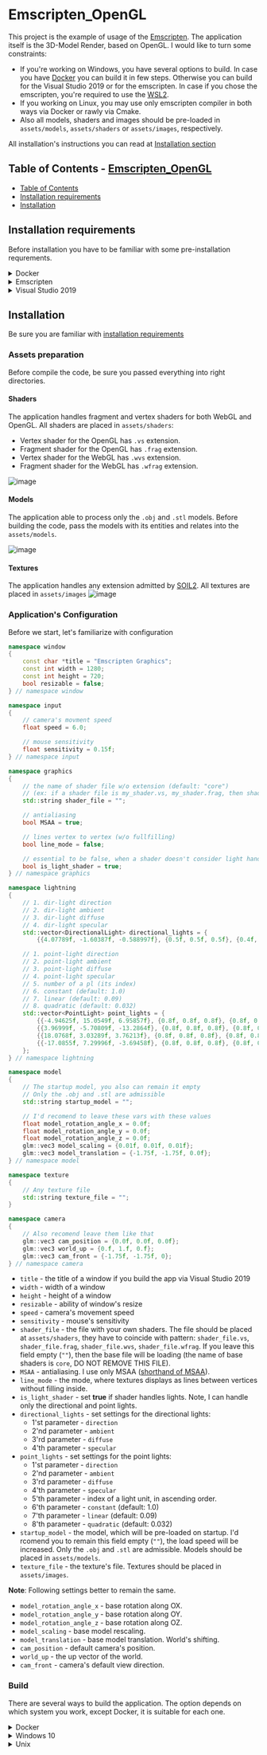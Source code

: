 # Emscripten_OpenGL

This project is the example of usage of the [Emscripten](https://emscripten.org). The application itself is the 3D-Model Render, based on OpenGL. I would like to turn some constraints:
- If you're working on Windows, you have several options to build. In case you have [Docker](https://www.docker.com) you can build it in few steps. Otherwise you can build for the Visual Studio 2019 or for the emscripten. In case if you chose the emscripten, you're required to use the [WSL2](https://en.wikipedia.org/wiki/Windows_Subsystem_for_Linux). 
- If you working on Linux, you may use only emscripten compiler in both ways via Docker or rawly via Cmake.
- Also all models, shaders and images should be pre-loaded in `assets/models`, `assets/shaders` or `assets/images`, respectively.

All installation's instructions you can read at [Installation section](#installation)
 

## Table of Contents - [Emscripten_OpenGL](#emscripten_opengl)
  - [Table of Contents](#table-of-contents)
  - [Installation requirements](#installation-requirements)
  - [Installation](#installation)

## Installation requirements

Before installation you have to be familiar with some pre-installation requrements.

<details>
<summary>Docker</summary>
Docker is enough.
</details>

<details>
<summary>Emscripten</summary>
<ul>
<li>If you work on Uinux, then follow steps below. Otherwise, install WSL2 and do the same steps,</li>
<li>First of all you have to have emscripten, installation's instuctions are <a href="https://emscripten.org/docs/getting_started/downloads.html">here</a></li>
<li>Secondly - <a href="https://cmake.org/download">CMake</a> (I use 3.18.3)</li>
<li>Thirdly - Python3. (I use python 3.8.2)</li>
</ul>
</details>

<details>
<summary>Visual Studio 2019</summary>
<ul>
<li><a href="https://cmake.org/download">CMake</a> is enough (I use 3.18.3)</li>
</ul>
</details>

## Installation

Be sure you are familiar with [installation requirements](#installation-requirements)

### Assets preparation

Before compile the code, be sure you passed everything into right directories. 

#### Shaders

The application handles fragment and vertex shaders for both WebGL and OpenGL. All shaders are placed in `assets/shaders`:
* Vertex shader for the OpenGL has `.vs` extension.
* Fragment shader for the OpenGL has `.frag` extension.
* Vertex shader for the WebGL has `.wvs` extension.
* Fragment shader for the WebGL has `.wfrag` extension.


![image](https://user-images.githubusercontent.com/35202460/101246753-52a8a100-3726-11eb-83d7-3f0c3767daed.png)

#### Models

The application able to process only the `.obj` and `.stl` models. Before building the code, pass the models with its entities and relates into the `assets/models`.

![image](https://user-images.githubusercontent.com/35202460/101246698-01001680-3726-11eb-8ea1-e8c03ebc5f3d.png)

#### Textures
The application handles any extension admitted by [SOIL2](https://github.com/SpartanJ/SOIL2). All textures are placed in `assets/images`
![image](https://user-images.githubusercontent.com/35202460/101246928-686a9600-3727-11eb-8560-3e990af5478c.png)

### Application's Configuration

Before we start, let's familiarize with configuration
```cpp
namespace window
{
    const char *title = "Emscripten Graphics";
    const int width = 1280;
    const int height = 720;
    bool resizable = false;
} // namespace window

namespace input
{
    // camera's movment speed
    float speed = 6.0;

    // mouse sensitivity
    float sensitivity = 0.15f;
} // namespace input

namespace graphics
{
    // the name of shader file w/o extension (default: "core")
    // (ex: if a shader file is my_shader.vs, my_shader.frag, then shader_file="my_shader"
    std::string shader_file = "";

    // antialiasing
    bool MSAA = true;

    // lines vertex to vertex (w/o fullfilling)
    bool line_mode = false;

    // essential to be false, when a shader doesn't consider light handling
    bool is_light_shader = true;
} // namespace graphics

namespace lightning
{
    // 1. dir-light direction
    // 2. dir-light ambient
    // 3. dir-light diffuse
    // 4. dir-light specular
    std::vector<DirectionalLight> directional_lights = {
        {{4.07789f, -1.60387f, -0.588997f}, {0.5f, 0.5f, 0.5f}, {0.4f, 0.4f, 0.4f}, {0.5f, 0.5f, 0.5f}}};

    // 1. point-light direction
    // 2. point-light ambient
    // 3. point-light diffuse
    // 4. point-light specular
    // 5. number of a pl (its index)
    // 6. constant (default: 1.0)
    // 7. linear (default: 0.09)
    // 8. quadratic (default: 0.032)
    std::vector<PointLight> point_lights = {
        {{-4.94625f, 15.0549f, 6.95857f}, {0.8f, 0.8f, 0.8f}, {0.8f, 0.8f, 0.8f}, {1.0f, 1.0f, 1.0f}, 0},
        {{3.96999f, -5.70809f, -13.2864f}, {0.8f, 0.8f, 0.8f}, {0.8f, 0.8f, 0.8f}, {1.0f, 1.0f, 1.0f}, 1},
        {{18.0768f, 3.03289f, 3.76213f}, {0.8f, 0.8f, 0.8f}, {0.8f, 0.8f, 0.8f}, {1.0f, 1.0f, 1.0f}, 2},
        {{-17.0855f, 7.29996f, -3.69458f}, {0.8f, 0.8f, 0.8f}, {0.8f, 0.8f, 0.8f}, {1.0f, 1.0f, 1.0f}, 3},
    };
} // namespace lightning

namespace model
{
    // The startup model, you also can remain it empty
    // Only the .obj and .stl are admissible 
    std::string startup_model = "";

    // I'd recomend to leave these vars with these values
    float model_rotation_angle_x = 0.0f;
    float model_rotation_angle_y = 0.0f;
    float model_rotation_angle_z = 0.0f;
    glm::vec3 model_scaling = {0.01f, 0.01f, 0.01f};
    glm::vec3 model_translation = {-1.75f, -1.75f, 0.0f};
} // namespace model

namespace texture
{
    // Any texture file
    std::string texture_file = "";
}

namespace camera
{
    // Also recomend leave them like that
    glm::vec3 cam_position = {0.0f, 0.0f, 0.0f};
    glm::vec3 world_up = {0.f, 1.f, 0.f};
    glm::vec3 cam_front = {-1.75f, -1.75f, 0};
} // namespace camera
```

* `title` - the title of a window if you build the app via Visual Studio 2019
* `width` - width of a window
* `height` - height of a window
* `resizable` - ability of window's resize 
* `speed` - camera's movement speed
* `sensitivity` - mouse's sensitivity
* `shader_file` - the file with your own shaders. The file should be placed at `assets/shaders`, they have to coincide with pattern: `shader_file.vs`, `shader_file.frag`, `shader_file.wvs`, `shader_file.wfrag`. If you leave this field empty (`""`), then the base file will be loading (the name of base shaders is `core`, DO NOT REMOVE THIS FILE).
* `MSAA` - antialiasing. I use only MSAA ([shorthand of MSAA](https://mynameismjp.wordpress.com/2012/10/24/msaa-overview)).
* `line_mode` - the mode, where textures displays as lines between vertices without filling inside.
* `is_light_shader` - set **true** if shader handles lights. Note, I can handle only the directional and point lights.
* `directional_lights` - set settings for the directional lights:
  * 1'st parameter - `direction`
  * 2'nd parameter - `ambient`
  * 3'rd parameter - `diffuse`
  * 4'th parameter - `specular`
* `point_lights` - set settings for the point lights:
  * 1'st parameter - `direction`
  * 2'nd parameter - `ambient`
  * 3'rd parameter - `diffuse`
  * 4'th parameter - `specular`
  * 5'th parameter - index of a light unit, in ascending order.
  * 6'th parameter - `constant` (default: 1.0)
  * 7'th parameter - `linear` (default: 0.09)
  * 8'th parameter - `quadratic` (default: 0.032)
* `startup_model` - the model, which will be pre-loaded on startup. I'd rcomend you to remain this field empty (`""`), the load speed will be increased. Only the `.obj` and `.stl` are admissible. Models should be placed in `assets/models`. 
* `texture_file` - the texture's file. Textures should be placed in `assets/images`.
  
**Note**: Following settings better to remain the same.
* `model_rotation_angle_x` - base rotation along OX.
* `model_rotation_angle_y` - base rotation along OY.
* `model_rotation_angle_z` - base rotation along OZ.
* `model_scaling` - base model rescaling. 
* `model_translation` - base model translation. World's shifting.
* `cam_position` - default camera's position.
* `world_up` - the up vector of the world.
* `cam_front` - camera's default view direction.

### Build
There are several ways to build the application. The option depends on which system you work, except Docker, it is suitable for each one.
<details>
<summary>Docker</summary>

- Launch Docker.
- >\> git clone https://github.com/JuiceFV/Emscripten_OpenGL.git
- >\> cd Emscripten_OpenGL
- >\> docker-compose up application
- Once console is freezing, follow to the localhost, port: 8080

</details>

<details>
<summary>Windows 10</summary>
<details>
<summary>Visual Studio 2019</summary>

</details>
<details>
<summary>Emscripten</summary>

</details>
</details>

<details>
<summary>Unix</summary>

</details>